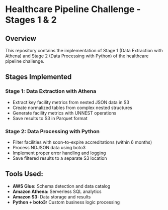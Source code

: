 # Healthcare Pipeline Challenge - Stages 1 & 2

## Overview
This repository contains the implementation of Stage 1 (Data Extraction with Athena) and Stage 2 (Data Processing with Python) of the healthcare pipeline challenge.

## Stages Implemented

### Stage 1: Data Extraction with Athena
- Extract key facility metrics from nested JSON data in S3
- Create normalized tables from complex nested structures
- Generate facility metrics with UNNEST operations
- Save results to S3 in Parquet format

### Stage 2: Data Processing with Python
- Filter facilities with soon-to-expire accreditations (within 6 months)
- Process NDJSON data using boto3
- Implement proper error handling and logging
- Save filtered results to a separate S3 location

## Tools Used:
- **AWS Glue:** Schema detection and data catalog
- **Amazon Athena:** Serverless SQL analytics
- **Amazon S3:** Data storage and results
- **Python + boto3:** Custom business logic processing
